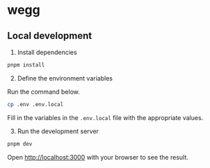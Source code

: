 # wegg

## Local development

1. Install dependencies

```bash
pnpm install
```

2. Define the environment variables

Run the command below.

```bash
cp .env .env.local
```

Fill in the variables in the `.env.local` file with the appropriate values.

3. Run the development server

```bash
pnpm dev
```

Open [http://localhost:3000](http://localhost:3000) with your browser to see the result.
